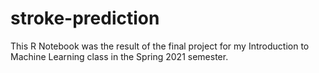 # stroke-prediction

This R Notebook was the result of the final project for my Introduction to Machine Learning class in the Spring 2021 semester.
